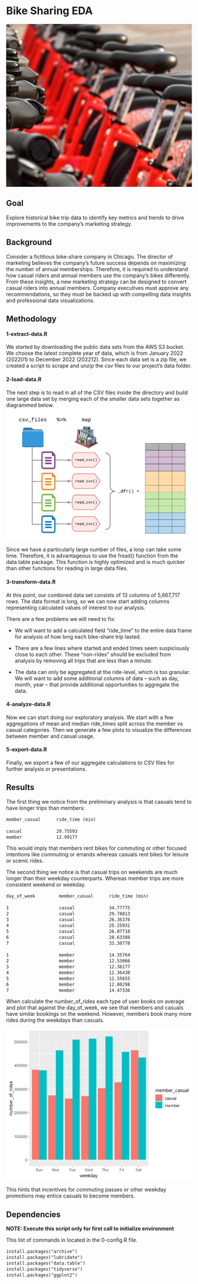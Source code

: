Bike Sharing EDA
================

![](figs\bike6.jpg)

## Goal

Explore historical bike trip data to identify key metrics and trends to
drive improvements to the company’s marketing strategy.

## Background

Consider a fictitious bike-share company in Chicago. The director of
marketing believes the company’s future success depends on maximizing
the number of annual memberships. Therefore, it is required to
understand how casual riders and annual members use the company’s bikes
differently. From these insights, a new marketing strategy can be
designed to convert casual riders into annual members. Company
executives must approve any recommendations, so they must be backed up
with compelling data insights and professional data visualizations.

## Methodology

#### 1-extract-data.R

We started by downloading the public data sets from the AWS S3 bucket.
We choose the latest complete year of data, which is from January 2022
(202201) to December 2022 (202212). Since each data set is a zip file,
we created a script to scrape and unzip the csv files to our project’s
data folder.

#### 2-load-data.R

The next step is to read in all of the CSV files inside the directory
and build one large data set by merging each of the smaller data sets
together as diagrammed below. ![Read and Combine](figs\map_dfr.png)

Since we have a particularly large number of files, a loop can take some
time. Therefore, it is advantageous to use the fread() function from the
data.table package. This function is highly optimized and is much
quicker than other functions for reading in large data files.

#### 3-transform-data.R

At this point, our combined data set consists of 13 columns of 5,667,717
rows. The data format is long, so we can now start adding columns
representing calculated values of interest to our analysis.

There are a few problems we will need to fix:

- We will want to add a calculated field “ride_time” to the entire data
  frame for analysis of how long each bike-share trip lasted.

- There are a few lines where started and ended times seem suspiciously
  close to each other. These “non-rides” should be excluded from
  analysis by removing all trips that are less than a minute.

- The data can only be aggregated at the ride-level, which is too
  granular. We will want to add some additional columns of data – such
  as day, month, year – that provide additional opportunities to
  aggregate the data.

#### 4-analyze-data.R

Now we can start doing our exploratory analysis. We start with a few
aggregations of mean and median ride_times split across the member vs
casual categories. Then we generate a few plots to visualize the
differences between member and casual usage.

#### 5-export-data.R

Finally, we export a few of our aggregate calculations to CSV files for
further analysis or presentations.

## Results

The first thing we notice from the preliminary analysis is that casuals
tend to have longer trips than members:

    member_casual      ride_time (min)

    casual             29.75593
    member             12.99177

This would imply that members rent bikes for commuting or other focused
intentions like commuting or errands whereas casuals rent bikes for
leisure or scenic rides.

The second thing we notice is that casual trips on weekends are much
longer than their weekday counterparts. Whereas member trips are more
consistent weekend or weekday.

    day_of_week         member_casual      ride_time (min)

    1                   casual             34.77775
    2                   casual             29.78813
    3                   casual             26.36376
    4                   casual             25.25931 
    5                   casual             26.07710 
    6                   casual             28.63388 
    7                   casual             33.30770 

    1                   member             14.35764 
    2                   member             12.53066
    3                   member             12.38177 
    4                   member             12.36430 
    5                   member             12.55655 
    6                   member             12.80298 
    7                   member             14.47336

When calculate the number_of_rides each type of user books on average
and plot that against the day_of_week, we see that members and casuals
have similar bookings on the weekend. However, members book many more
rides during the weekdays than casuals.

![](figs/rides_vs_weekday.png)

This hints that incentives for commuting passes or other weekday
promotions may entice casuals to become members.

## Dependencies

**NOTE: Execute this script only for first call to initialize
environment**

This list of commands in located in the 0-config.R file.

    install.packages("archive")
    install.packages("lubridate")
    install.packages("data.table")
    install.packages("tidyverse")
    install.packages("ggplot2")
